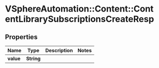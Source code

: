 # VSphereAutomation::Content::ContentLibrarySubscriptionsCreateResp

## Properties
Name | Type | Description | Notes
------------ | ------------- | ------------- | -------------
**value** | **String** |  | 


